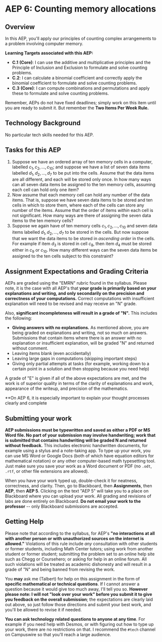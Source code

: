 # AEP 6: Counting memory allocations

## Overview 

In this AEP, you'll apply our principles of counting complex arrangements to a problem involving computer memory. 


**Learning Targets associated with this AEP:**

-   **C.1**  **(Core)**: I can use the additive and multiplicative principles and the Principle of Inclusion and Exclusion to formulate and solve counting problems.
-   **C.2**: I can calculate a binomial coefficient and correctly apply the binomial coefficient to formulate and solve counting problems.
-   **C.3**  **(Core)**: I can compute combinations and permutations and apply these to formulate and solve counting problems.

Remember, AEPs do not have fixed deadlines; simply work on this item until you are ready to submit it. But remember the **Two Items Per Week Rule.** 

## Technology Background

No particular tech skills needed for this AEP. 

##  Tasks for this AEP

1. Suppose we have an ordered array of ten memory cells in a computer, labelled $c_1, c_2, \dots, c_{10}$; and suppose we have a list of seven data items labelled $d_1, d_2, \dots, d_7$ to be put into the cells. Assume that the data items are all different, and each will be stored only once. In how many ways can all seven data items be assigned to the ten memory cells, assuming each cell can hold only one item? 
2. Now assume that each memory cell can hold any number of the data items. That is, suppose we have seven data items to be stored and ten cells in which to store them, where each of the cells can store any number of the items. Assume that the order of items *within* each cell is not significant. How many ways are there of assigning the seven data items to the ten memory cells? 
3. Suppose we again have of ten memory cells $c_1, c_2, \dots, c_{10}$ and seven data items labelled $d_1, d_2, \dots, d_7$ to be stored in the cells. But now suppose that we want the data items to be stored in *ascending order* in the cells. For example if item $d_3$ is stored in cell $c_8$, then item $d_4$ must be stored either in $c_9$ or $c_{10}$. How many different ways can the seven data items be assigned to the ten cells subject to this constraint? 



## Assignment Expectations and Grading Criteria 

AEPs are graded using the "EMRN" rubric found in the syllabus. Please note, it is the case with all AEP's that **your grade is primarily based on your explanations and writing, and only secondarily on the precision and correctness of your computations.** Correct computations with insufficient explanation will need to be revised and may receive an "N" grade. 

Also, **significant incompleteness will result in a grade of "N".** This includes the following: 

- **Giving answers with no explanations.** As mentioned above, you are being graded on explanations and writing, not so much on answers. Submissions that contain items where there is an answer with no explanation or insufficient explanation, will be graded "N" and returned without comment.
- Leaving items blank (even accidentally)
- Leaving large gaps in computations (skipping important steps) 
- Giving only partial attempts at tasks (for example, working down to a certain point in a solution and then stopping because you need help) 

A grade of "E" is given if all of the above expectations are met, and the work is of superior quality in terms of the clarity of explanations and work, appearance of the writeup, and precision of the mathematics. 

**On AEP 6, it is especially important to explain your thought processes clearly and complete


## Submitting your work 

**AEP submissions must be typewritten and saved as either a PDF or MS Word file. No part of your submission may involve handwriting; work that is submitted that contains handwriting will be graded N and returned without feedback.** This includes electronic handwritten documents, for example using a stylus and a note-taking app. To type up your work, you can use MS Word or Google Docs (both of which have equation editors for mathematical notation) or any other computer-based math typesetting tool. Just make sure you save your work as a Word document or PDF (no `.odt`, `.rtf`, or other file extensions are allowed).

When you have your work typed up, double-check it for neatness, correctness, and clarity. Then, go to Blackboard, then **Assignments**, then **AEP**, then **AEP 5**. Clicking on the text "AEP 5" will take you to a place on Blackboard where you can upload your work. All grading and revisions of labs are done entirely on Blackboard. **Do not email your work to the professor** -- only Blackboard submissions are accepted.

## Getting Help

Please note that according to the syllabus, for AEP's **"no interactions at all with another person or with unauthorized sources on the internet is allowed."** Violations of this rule include *any* consultation with other students or former students, including Math Center tutors; using work from another student or former student; submitting the problem set to an online help site such as Chegg or Coursehero; or asking for help in an online forum. All such violations will be treated as academic dishonesty and will result in a grade of "N" and being banned from revising the work. 

You **may** ask me (Talbert) for help on this assignment in the form of **specific mathematical or technical questions**. If I cannot answer a question because it would give too much away, I'll tell you so. **However please note: I will not "look over your work" before you submit it to give you feedback on the overall submission**; the expectations are clearly laid out above, so just follow those directions and submit your best work, and you'll be allowed to revise it if needed. 
 
**You can ask technology related questions to anyone at any time**. For example if you need help with Desmos, or with figuring out how to type up your work, there are no restrictions on that. I recommend the `#tech` channel on Campuswire so that you'll reach a large audience. 
<!--stackedit_data:
eyJoaXN0b3J5IjpbNzczNzg1NDUsMTg4ODA5NDIyOSwtMTYzNT
k1NzU2MF19
-->